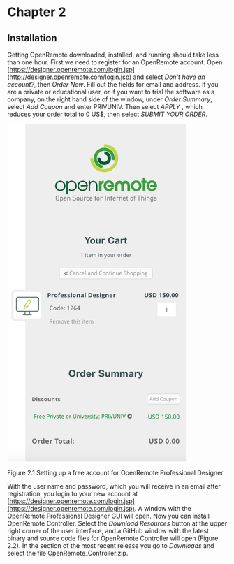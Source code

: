# Chapter 2
## Installation
Getting OpenRemote downloaded, installed, and running should take less than one hour. First we need to register for an OpenRemote account. Open [https://designer.openremote.com/login.jsp](http://designer.openremote.com/login.jsp) and select *Don't have an account?*, then *Order Now*. Fill out the fields for email and address. If you are a private or educational user, or if you want to trial the software as a company, on the right hand side of the window, under *Order Summary*, select *Add Coupon* and enter PRIVUNIV. Then select *APPLY* , which reduces your order total to 0 US$, then select *SUBMIT YOUR ORDER*. 

![Setting up an OpenRemote account](figures/figure_2_1.jpg)

Figure 2.1 Setting up a free account for OpenRemote Professional Designer

With the user name and password, which you will receive in an email after registration, you login to your new account at [https://designer.openremote.com/login.jsp](https://designer.openremote.com/login.jsp). A window with the OpenRemote Professional Designer GUI will open. Now you can install OpenRemote Controller. Select the *Download Resources* button at the upper right corner of the user interface, and a GitHub window with the latest binary and source code files for OpenRemote Controller will open (Figure 2.2). In the section of the most recent release you go to *Downloads* and select the file OpenRemote_Controller.zip. 
